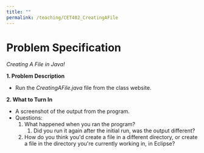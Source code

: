 ```yaml
---
title: ""
permalink: /teaching/CET402_CreatingAFile
---
```


# Problem Specification
*Creating A File in Java!*
<br/>

__1. Problem Description__

- Run the *CreatingAFile.java* file from the class website.

__2. What to Turn In__

- A screenshot of the output from the program.
- Questions:
    1. What happened when you ran the program?
       1. Did you run it again after the initial run, was the output different?
    2. How do you think you'd create a file in a different directory, or create a file in the directory you're currently working in, in Eclipse?